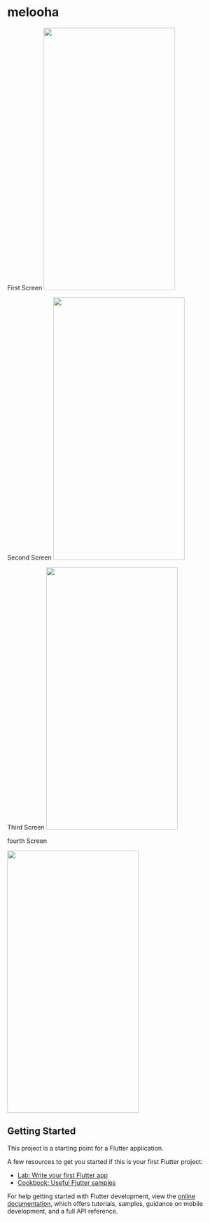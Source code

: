 # melooha
First Screen
<img src="https://github.com/flameXpriyanshu/Test1_Ui/assets/103518761/603d4d20-8a90-47b7-92ab-d2366df774f8" width=300 height=600>

Second Screen
<img src="https://github.com/flameXpriyanshu/Test1_Ui/assets/103518761/f7461987-533e-4f31-ae54-86cdf833ec12" width=300 height=600>




Third Screen
<img src="https://github.com/flameXpriyanshu/Test1_Ui/assets/103518761/ef8fed59-a49d-4c01-a562-6f6551cd353b" width=300 height=600>


fourth Screen

<img src="https://github.com/flameXpriyanshu/Test1_Ui/assets/103518761/f5e0c15c-ca48-4e62-9245-29b297e34478" width=300 height=600>


## Getting Started

This project is a starting point for a Flutter application.

A few resources to get you started if this is your first Flutter project:

- [Lab: Write your first Flutter app](https://docs.flutter.dev/get-started/codelab)
- [Cookbook: Useful Flutter samples](https://docs.flutter.dev/cookbook)

For help getting started with Flutter development, view the
[online documentation](https://docs.flutter.dev/), which offers tutorials,
samples, guidance on mobile development, and a full API reference.
